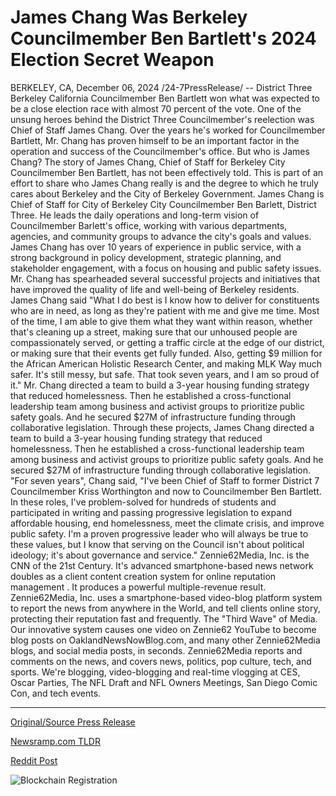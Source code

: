# James Chang Was Berkeley Councilmember Ben Bartlett's 2024 Election Secret Weapon

BERKELEY, CA, December 06, 2024 /24-7PressRelease/ -- District Three Berkeley California Councilmember Ben Bartlett won what was expected to be a close election race with almost 70 percent of the vote. One of the unsung heroes behind the District Three Councilmember's reelection was Chief of Staff James Chang. Over the years he's worked for Councilmember Bartlett, Mr. Chang has proven himself to be an important factor in the operation and success of the Councilmember's office. But who is James Chang?   The story of James Chang, Chief of Staff for Berkeley City Councilmember Ben Bartlett, has not been effectively told. This is part of an effort to share who James Chang really is and the degree to which he truly cares about Berkeley and the City of Berkeley Government.   James Chang is Chief of Staff for City of Berkeley City Councilmember Ben Barlett, District Three. He leads the daily operations and long-term vision of Councilmember Barlett's office, working with various departments, agencies, and community groups to advance the city's goals and values.  James Chang has over 10 years of experience in public service, with a strong background in policy development, strategic planning, and stakeholder engagement, with a focus on housing and public safety issues.  Mr. Chang has spearheaded several successful projects and initiatives that have improved the quality of life and well-being of Berkeley residents.  James Chang said "What I do best is I know how to deliver for constituents who are in need, as long as they're patient with me and give me time. Most of the time, I am able to give them what they want within reason, whether that's cleaning up a street, making sure that our unhoused people are compassionately served, or getting a traffic circle at the edge of our district, or making sure that their events get fully funded. Also, getting $9 million for the African American Holistic Research Center, and making MLK Way much safer. It's still messy, but safe. That took seven years, and I am so proud of it."  Mr. Chang directed a team to build a 3-year housing funding strategy that reduced homelessness. Then he established a cross-functional leadership team among business and activist groups to prioritize public safety goals. And he secured $27M of infrastructure funding through collaborative legislation.   Through these projects, James Chang directed a team to build a 3-year housing funding strategy that reduced homelessness. Then he established a cross-functional leadership team among business and activist groups to prioritize public safety goals. And he secured $27M of infrastructure funding through collaborative legislation.   "For seven years", Chang said, "I've been Chief of Staff to former District 7 Councilmember Kriss Worthington and now to Councilmember Ben Bartlett. In these roles, I've problem-solved for hundreds of students and participated in writing and passing progressive legislation to expand affordable housing, end homelessness, meet the climate crisis, and improve public safety. I'm a proven progressive leader who will always be true to these values, but I know that serving on the Council isn't about political ideology; it's about governance and service."  Zennie62Media, Inc. is the CNN of the 21st Century. It's advanced smartphone-based news network doubles as a client content creation system for online reputation management . It produces a powerful multiple-revenue result.  Zennie62Media, Inc. uses a smartphone-based video-blog platform system to report the news from anywhere in the World, and tell clients online story, protecting their reputation fast and frequently. The "Third Wave" of Media.  Our innovative system causes one video on Zennie62 YouTube to become blog posts on OaklandNewsNowBlog.com, and many other Zennie62Media blogs, and social media posts, in seconds.  Zennie62Media reports and comments on the news, and covers news, politics, pop culture, tech, and sports. We're blogging, video-blogging and real-time vlogging at CES, Oscar Parties, The NFL Draft and NFL Owners Meetings, San Diego Comic Con, and tech events. 

---

[Original/Source Press Release](https://www.24-7pressrelease.com/press-release/516691/james-chang-was-berkeley-councilmember-ben-bartletts-2024-election-secret-weapon)
                    

[Newsramp.com TLDR](https://newsramp.com/curated-news/james-chang-chief-of-staff-for-berkeley-councilmember-ben-bartlett-wins-pivotal-reelection/dfbf9ada04dde7389e3a61e62d88aa2b) 

 



[Reddit Post](https://www.reddit.com/r/newsramp/comments/1hmvdst/james_chang_chief_of_staff_for_berkeley/) 



![Blockchain Registration](https://cdn.newsramp.app/24-7PressRelease/qrcode/2412/26/quizicCi.webp)